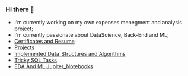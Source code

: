 ### Hi there 👋


- I’m currently working on my own expenses menegment and analysis project;
- I’m currently passionate about DataScience, Back-End and ML;
- [Certificates and Resume](https://github.com/CERTIFICATES-CV/CV_CERTIFICATES)
- [Projects](https://github.com/ML-DS-PROJECTS)
- [Implemented Data_Structures and Algorithms](https://github.com/DATA-STRUCTURES-PROJECTS)
- [Tricky SQL Tasks](https://github.com/TRICKY-SQL-PROBLEMS)
- [EDA And ML Jupiter_Notebooks](https://github.com/DATA-ANALYSIS-NOTEBOOKS)
